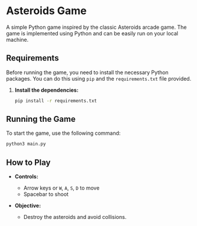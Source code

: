 # Asteroids Game

A simple Python game inspired by the classic Asteroids arcade game. The game is implemented using Python and can be easily run on your local machine.

## Requirements

Before running the game, you need to install the necessary Python packages. You can do this using `pip` and the `requirements.txt` file provided.

1. **Install the dependencies:**

   ```bash
   pip install -r requirements.txt
   ```

## Running the Game

To start the game, use the following command:

```bash
python3 main.py
```

## How to Play

- **Controls:**
  - Arrow keys or `W`, `A`, `S`, `D` to move
  - Spacebar to shoot

- **Objective:**
  - Destroy the asteroids and avoid collisions.
